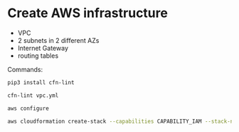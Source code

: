 # Create AWS infrastructure

* VPC
* 2 subnets in 2 different AZs
* Internet Gateway
* routing tables

Commands:  

```bash
pip3 install cfn-lint
```

```bash
cfn-lint vpc.yml
```

```bash
aws configure
```

```bash
aws cloudformation create-stack --capabilities CAPABILITY_IAM --stack-name aws-cfn --template-body file://./vpc.yml
```
